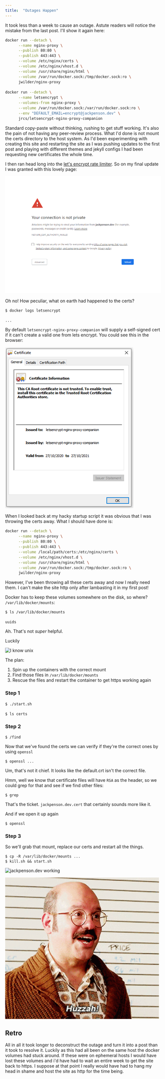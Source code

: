 ```yaml
---
title:  "Outages Happen"
---
```


It took less than a week to cause an outage. Astute readers will notice the mistake from the last post. I'll show it again here:

```bash
docker run --detach \
      --name nginx-proxy \
      --publish 80:80 \
      --publish 443:443 \
      --volume /etc/nginx/certs \
      --volume /etc/nginx/vhost.d \
      --volume /usr/share/nginx/html \
      --volume /var/run/docker.sock:/tmp/docker.sock:ro \
      jwilder/nginx-proxy

docker run --detach \
      --name letsencrypt \
      --volumes-from nginx-proxy \
      --volume /var/run/docker.sock:/var/run/docker.sock:ro \
      --env "DEFAULT_EMAIL=encrypt@jackpenson.dev" \
      jrcs/letsencrypt-nginx-proxy-companion
```

Standard copy-paste without thinking, rushing to get stuff working. It's also the pain of not having any peer-review process. What I'd done is not mount the certs directory to the host system. As I'd been experimenting with creating this site and restarting the site as I was pushing updates to the first post and playing with different themes and jekyll configs I had been requesting new certificates the whole time.

I then ran head long into the [let's encrypt rate limiter](https://letsencrypt.org/docs/rate-limits/). So on my final update I was granted with this lovely page:

![Danger ahead!](/assets/images/dangerous-site.png)

Oh no! How peculiar, what on earth had happened to the certs?

```
$ docker logs letsencrypt

...
```

By default `letsencrypt-nginx-proxy-companion` will supply a self-signed cert if it can't create a valid one from lets encrypt. You could see this in the browser:

![self-signed certificate](/assets/images/self-signed.png)

When I looked back at my hacky startup script it was obvious that I was throwing the certs away. What I should have done is:

```bash
docker run --detach \
      --name nginx-proxy \
      --publish 80:80 \
      --publish 443:443 \
      --volume /local/path/certs:/etc/nginx/certs \
      --volume /etc/nginx/vhost.d \
      --volume /usr/share/nginx/html \
      --volume /var/run/docker.sock:/tmp/docker.sock:ro \
      jwilder/nginx-proxy
```

However, I've been throwing all these certs away and now I really need them. I can't make the site http only after lambasting it in my first post!

Docker has to keep these volumes somewhere on the disk, so where? `/var/lib/docker/mounts`:

```
$ ls /var/lib/docker/mounts

uuids
```

Ah. That's not _super_ helpful.

Luckily

![I know unix](/assets/images/its-unix.gif)

The plan:

1. Spin up the containers with the correct mount
1. Find those files in `/var/lib/docker/mounts`
1. Rescue the files and restart the container to get https working again

### Step 1

```
$ ./start.sh

$ ls certs

```

### Step 2

```
$ /find
```

Now that we've found the certs we can verify if they're the correct ones by using `openssl`
```
$ openssl ...
```

Um, that's not it chief. It looks like the default.crt isn't the correct file.

Hmm, well we know that certificate files will have `RSA` as the header, so we could grep for that and see if we find other files:

```
$ grep
```

That's the ticket. `jackpenson.dev.cert` that certainly sounds more like it.

And if we open it up again
```
$ openssl
```

### Step 3

So we'll grab that mount, replace our certs and restart all the things.

```
$ cp -R /var/lib/docker/mounts ...
$ kill.sh && start.sh
```

![jackpenson.dev working](/assets/images/correct-cert.png)

![Huzzah](/assets/images/huzzah.gif)


## Retro

All in all it took longer to deconstruct the outage and turn it into a post than it took to resolve it. Luckily as this had all been on the same host the docker volumes had stuck around. If these were on ephemeral hosts I would have lost these volumes and i'd have had to wait an entire week to get the site back to https. I suppose at that point I really would have had to hang my head in shame and host the site as http for the time being.

